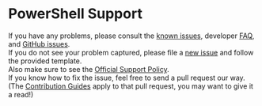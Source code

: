 # PowerShell Support  

If you have any problems, please consult the [known issues][], developer [FAQ][], and [GitHub issues][].  
If you do not see your problem captured, please file a [new issue][] and follow the provided template.  
Also make sure to see the [Official Support Policy][].  
If you know how to fix the issue, feel free to send a pull request our way. (The [Contribution Guides][] apply to that pull request, you may want to give it a read!)

[Official Support Policy]: https://docs.microsoft.com/en-us/powershell/scripting/powershell-support-lifecycle?view=powershell-6
[FAQ]: https://github.com/PowerShell/PowerShell/tree/master/docs/FAQ.md
[Contribution Guides]: https://github.com/PowerShell/PowerShell/tree/master/.github/CONTRIBUTING.md
[known issues]: https://docs.microsoft.com/powershell/scripting/whats-new/known-issues-ps6?view=powershell-6
[GitHub issues]: https://github.com/PowerShell/PowerShell/issues
[new issue]: https://github.com/PowerShell/PowerShell/issues/new
